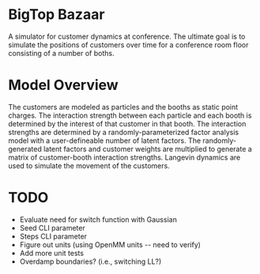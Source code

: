 BigTop Bazaar
=============
A simulator for customer dynamics at conference.  The ultimate goal is to simulate the positions of customers over time for a conference room floor consisting of a number of boths.

Model Overview
==============
The customers are modeled as particles and the booths as static point charges.  The interaction strength between each particle and each booth is determined by the interest of that customer in that booth.  The interaction strengths are determined by a randomly-parameterized factor analysis model with a user-defineable number of latent factors.  The randomly-generated latent factors and customer weights are multiplied to generate a matrix of customer-booth interaction strengths.  Langevin dynamics are used to simulate the movement of the customers.

TODO
====
* Evaluate need for switch function with Gaussian
* Seed CLI parameter
* Steps CLI parameter
* Figure out units (using OpenMM units -- need to verify)
* Add more unit tests
* Overdamp boundaries? (i.e., switching LL?)

